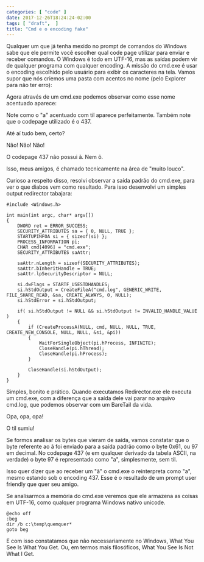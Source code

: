 ```yaml
---
categories: [ "code" ]
date: 2017-12-26T18:24:24-02:00
tags: [ "draft",  ]
title: "Cmd e o encoding fake"
---
```

Qualquer um que já tenha mexido no prompt de comandos do Windows sabe que ele permite você escolher qual code page utilizar para enviar e receber comandos. O Windows é todo em UTF-16, mas as saídas podem vir de qualquer programa com qualquer encoding. A missão do cmd.exe é usar o encoding escolhido pelo usuário para exibir os caracteres na tela. Vamos supor que nós criemos uma pasta com acentos no nome (pelo Explorer para não ter erro):


Agora através de um cmd.exe podemos observar como esse nome acentuado aparece:


Note como o "a" acentuado com til aparece perfeitamente. Também note que o codepage utilizado é o 437.


Até aí tudo bem, certo?

Não! Não! Não!

O codepage 437 não possui ã. Nem õ.


Isso, meus amigos, é chamado tecnicamente na área de "muito louco".

Curioso a respeito disso, resolvi observar a saída padrão do cmd.exe, para ver o que diabos vem como resultado. Para isso desenvolvi um simples output redirector tabajara:

    #include <Windows.h>
    
    int main(int argc, char* argv[])
    {
        DWORD ret = ERROR_SUCCESS;
        SECURITY_ATTRIBUTES sa = { 0, NULL, TRUE };
        STARTUPINFOA si = { sizeof(si) };
        PROCESS_INFORMATION pi;
        CHAR cmd[4096] = "cmd.exe";
        SECURITY_ATTRIBUTES saAttr;
     
        saAttr.nLength = sizeof(SECURITY_ATTRIBUTES);
        saAttr.bInheritHandle = TRUE;
        saAttr.lpSecurityDescriptor = NULL;
    
        si.dwFlags = STARTF_USESTDHANDLES;
        si.hStdOutput = CreateFileA("cmd.log", GENERIC_WRITE, FILE_SHARE_READ, &sa, CREATE_ALWAYS, 0, NULL);
        si.hStdError = si.hStdOutput;
    
        if( si.hStdOutput != NULL && si.hStdOutput != INVALID_HANDLE_VALUE )
        {
            if (CreateProcessA(NULL, cmd, NULL, NULL, TRUE, CREATE_NEW_CONSOLE, NULL, NULL, &si, &pi))
            {
                WaitForSingleObject(pi.hProcess, INFINITE);
                CloseHandle(pi.hThread);
                CloseHandle(pi.hProcess);
            }
    
            CloseHandle(si.hStdOutput);
        }
    }

Simples, bonito e prático. Quando executamos Redirector.exe ele executa um cmd.exe, com a diferença que a saída dele vai parar no arquivo cmd.log, que podemos observar com um BareTail da vida.


Opa, opa, opa!


O til sumiu!

Se formos analisar os bytes que vieram de saída, vamos constatar que o byte referente ao ã foi enviado para a saída padrão como o byte 0x61, ou 97 em decimal. No codepage 437 (e em qualquer derivado da tabela ASCII, na verdade) o byte 97 é representado como "a", simplesmente, sem til.


Isso quer dizer que ao receber um "ã" o cmd.exe o reinterpreta como "a", mesmo estando sob o encoding 437. Esse é o resultado de um prompt user friendly que quer seu amigo.

Se analisarmos a memória do cmd.exe veremos que ele armazena as coisas em UTF-16, como qualquer programa Windows nativo unicode.

    @echo off
    :beg
    dir /b c:\temp\quemquer*
    goto beg




E com isso constatamos que não necessariamente no Windows, What You See Is What You Get. Ou, em termos mais filosóficos, What You See Is Not What I Get.
